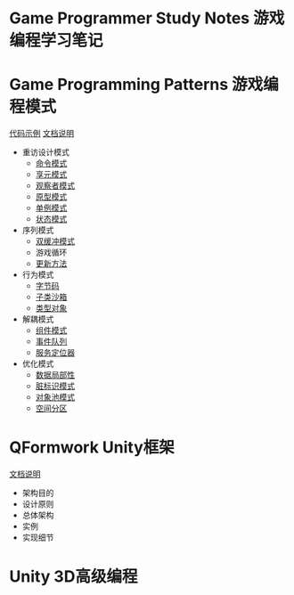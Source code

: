 # Game Programmer Study Notes 游戏编程学习笔记 

# Game Programming Patterns 游戏编程模式

[代码示例](./GameProgrammingPatterns)	[文档说明](./GameProgrammingPatterns/README_GameProgrammingPatterns.md) 

- 重访设计模式
  - [命令模式](./GameProgrammingPatterns/Command.md)
  - [享元模式](./GameProgrammingPatterns/Flyweight.md)
  - [观察者模式](./GameProgrammingPatterns/Observer.md)
  - [原型模式](./GameProgrammingPatterns/Prototype.md)
  - [单例模式](./GameProgrammingPatterns/Singleton.md)
  - [状态模式](./GameProgrammingPatterns/State.md)
- 序列模式
  - [双缓冲模式](./GameProgrammingPatterns/DoubleBuffer.md)
  - 游戏循环
  - [更新方法](./GameProgrammingPatterns/UpdateMethod.md)
- 行为模式
  - [字节码](./GameProgrammingPatterns/Bytecode.md)
  - [子类沙箱](./GameProgrammingPatterns/SubclassSandbox.md)
  - [类型对象](./GameProgrammingPatterns/TypeObject.md)
- 解耦模式
  - [组件模式](./GameProgrammingPatterns/Component.md)
  - [事件队列](./GameProgrammingPatterns/EventQueue.md)
  - [服务定位器](./GameProgrammingPatterns/ServiceLocator.md)
- 优化模式
  - [数据局部性](./GameProgrammingPatterns/)
  - [脏标识模式](./GameProgrammingPatterns/)
  - [对象池模式](./GameProgrammingPatterns/)
  - [空间分区](./GameProgrammingPatterns/)

# QFormwork Unity框架

[文档说明](./QFormwork/README.md)

- 架构目的
- 设计原则
- 总体架构
- 实例
- 实现细节

# Unity 3D高级编程

